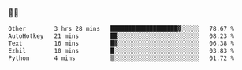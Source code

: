 ### 👨‍💻

<!--START_SECTION:waka-->

```txt
Other        3 hrs 28 mins   ███████████████████▓░░░░░   78.67 %
AutoHotkey   21 mins         ██░░░░░░░░░░░░░░░░░░░░░░░   08.23 %
Text         16 mins         █▓░░░░░░░░░░░░░░░░░░░░░░░   06.38 %
Ezhil        10 mins         █░░░░░░░░░░░░░░░░░░░░░░░░   03.83 %
Python       4 mins          ▒░░░░░░░░░░░░░░░░░░░░░░░░   01.72 %
```

<!--END_SECTION:waka-->
